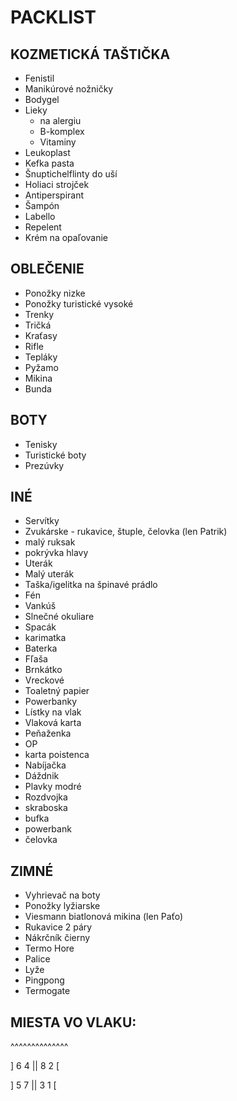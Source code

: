 # PACKLIST

## KOZMETICKÁ TAŠTIČKA
- Fenistil
- Manikúrové nožničky
- Bodygel
- Lieky
    - na alergiu
    - B-komplex
    - Vitaminy
- Leukoplast
- Kefka pasta
- Šnuptichelflinty do uší
- Holiaci strojček
- Antiperspirant
- Šampón
- Labello
- Repelent
- Krém na opaľovanie 

## OBLEČENIE
- Ponožky nizke
- Ponožky turistické vysoké
- Trenky
- Tričká
- Kraťasy
- Rifle 
- Tepláky
- Pyžamo
- Mikina
- Bunda

## BOTY
- Tenisky
- Turistické boty
- Prezúvky

## INÉ 
- Servítky
- Zvukárske - rukavice, štuple, čelovka (len Patrik) 
- malý ruksak
- pokrývka hlavy
- Uterák
- Malý uterák
- Taška/igelitka na špinavé prádlo
- Fén
- Vankúš
- Slnečné okuliare
- Spacák
- karimatka
- Baterka
- Fľaša
- Brnkátko
- Vreckové
- Toaletný papier
- Powerbanky
- Lístky na vlak
- Vlaková karta
- Peňaženka
- OP
- karta poistenca
- Nabíjačka 
- Dáždnik 
- Plavky modré
- Rozdvojka
- skraboska
- bufka
- powerbank
- čelovka

## ZIMNÉ
- Vyhrievač na boty 
- Ponožky lyžiarske 
- Viesmann biatlonová mikina (len Paťo) 
- Rukavice 2 páry
- Nákrčník čierny 
- Termo Hore
- Palice
- Lyže 
- Pingpong
- Termogate


## MIESTA VO VLAKU:

^^^^^^^^^^^^^^

] 6 4 || 8 2 [

] 5 7 || 3 1 [

